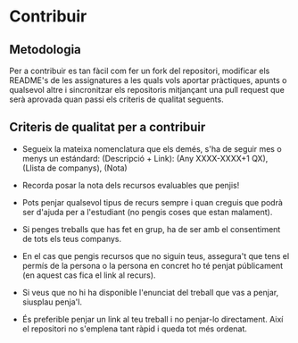 # Contribuir

## Metodologia

Per a contribuir es tan fàcil com fer un fork del repositori, modificar els README's de les assignatures a les quals vols aportar pràctiques, apunts o qualsevol altre i sincronitzar els 
repositoris mitjançant una pull request que serà aprovada quan passi els criteris de qualitat seguents.

## Criteris de qualitat per a contribuir

- Segueix la mateixa nomenclatura que els demés, s'ha de seguir mes o menys un estándard:
    (Descripció + Link): (Any XXXX-XXXX+1 QX), (Llista de companys), (Nota)

- Recorda posar la nota dels recursos evaluables que penjis!

- Pots penjar qualsevol tipus de recurs sempre i quan creguis que podrà ser d'ajuda per a l'estudiant (no pengis coses que estan malament).

- Si penges treballs que has fet en grup, ha de ser amb el consentiment de tots els teus companys.

- En el cas que pengis recursos que no siguin teus, assegura't que tens el permís de la persona o la persona en concret ho té penjat públicament (en aquest cas fica el link al recurs).

- Si veus que no hi ha disponible l'enunciat del treball que vas a penjar, siusplau penja'l. 

- És preferible penjar un link al teu treball i no penjar-lo directament. Així el repositori no s'emplena tant ràpid i queda tot més ordenat.


